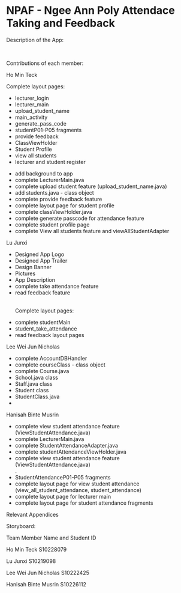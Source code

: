 # NPAF - Ngee Ann Poly Attendace Taking and Feedback
<p> Description of the App: </p>
<br>
<p>Contributions of each member:</p> 
<p>Ho Min Teck</p>
<p>Complete layout pages: </p>
<ul>
    <li>
      lecturer_login
    </li>
    <li>
      lecturer_main
  </li>
  <li>
    upload_student_name
  </li>
  <li>
    main_activity
  </li>
  <li>
    generate_pass_code
  </li>
  <li>
    studentP01-P05 fragments
  </li>
  <li>
     provide feedback
  </li>
  <li>
    ClassViewHolder
  </li>
  <li>
    Student Profile
  </li>
  <li>
    view all students
  </li>
  <li>
    lecturer and student register  
  </li>
  </p>
 <li>
   add background to app 
  </li>
<li>
  complete LecturerMain.java
  </li>
<li>
  complete upload student feature (upload_student_name.java)
  </li>
<li>
  add students.java - class object
  </li>
  <li>
complete provide feedback feature
  </li>
<li>
  complete layout page for student profile
  </li>
<li>
  complete classViewHolder.java
  </li>
  <li>
complete generate passcode for attendance feature
  </li>
<li>
  complete student profile page
  </li>
  <li>
  complete View all students feature and viewAllStudentAdapter
  </li>
</ul>
<p>Lu Junxi</p>
<ul>
  <li>
    Designed App Logo
  </li>
  <li>
   Designed App Trailer
  </li>
  <li>
    Design Banner
  </li>
  <li>
    Pictures
  </li>
  <li>
    App Description
  </li>
  <li>
    complete take attendance feature
  </li>
  <li>
   read feedback feature
  </li>
  <br>
  <p>
    Complete layout pages:
  </p>
  <li>
    complete studentMain
  </li>
  <li>
    student_take_attendance
  </li>
  <li>
    read feedback layout pages
  </li>
  </ul>

<p>Lee Wei Jun Nicholas</p>
<ul>
  <li>
complete AccountDBHandler 
  </li>
<li>
  complete courseClass - class object
  </li>
  <li>complete Course.java</li>
  <li>School.java class</li>
  <li>Staff.java class</li>
  <li>Student class</li>
  <li>StudentClass.java</li>
  <li></li>
  </ul>

<p>Hanisah Binte Musrin</p>
<ul>
  <li>
    complete view student attendance feature (ViewStudentAttendance.java)
  </li>
  <li>complete LecturerMain.java</li>
  <li>complete StudentAttendanceAdapter.java</li>
  <li>complete studentAttendanceViewHolder.java</li>
  <li>complete view student attendance feature (ViewStudentAttendance.java)</li>.
  <li>StudentAttendanceP01-P05 fragments </li>
  <li> complete layout page for view student attendance (view_all_student_attendance, student_attendance) </li>
  <li>complete layout page for lecturer main </li>
  <li>complete layout page for student attendance fragments</li>
  </ul>
  
 <p> Relevant Appendices </p>
 <p> Storyboard: </p>
 <p>  </p>

<p>Team Member Name and Student ID </p>
<p> Ho Min Teck S10228079 </p>
<p> Lu Junxi    S10219098 </p>
<p> Lee Wei Jun Nicholas S10222425 </p>
<p> Hanisah Binte Musrin S10226112</p>






